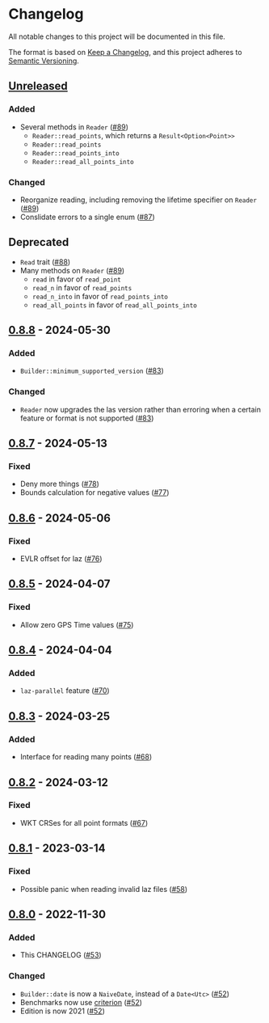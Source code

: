 # Changelog

All notable changes to this project will be documented in this file.

The format is based on [Keep a Changelog](https://keepachangelog.com/en/1.0.0/),
and this project adheres to [Semantic Versioning](https://semver.org/spec/v2.0.0.html).

## [Unreleased]

### Added

- Several methods in `Reader` ([#89](https://github.com/gadomski/las-rs/pull/89))
  - `Reader::read_points`, which returns a `Result<Option<Point>>`
  - `Reader::read_points`
  - `Reader::read_points_into`
  - `Reader::read_all_points_into`

### Changed

- Reorganize reading, including removing the lifetime specifier on `Reader` ([#89](https://github.com/gadomski/las-rs/pull/89))
- Conslidate errors to a single enum ([#87](https://github.com/gadomski/las-rs/pull/87))

## Deprecated

- `Read` trait ([#88](https://github.com/gadomski/las-rs/pull/88))
- Many methods on `Reader` ([#89](https://github.com/gadomski/las-rs/pull/89))
  - `read` in favor of `read_point`
  - `read_n` in favor of `read_points`
  - `read_n_into` in favor of `read_points_into`
  - `read_all_points` in favor of `read_all_points_into`

## [0.8.8] - 2024-05-30

### Added

- `Builder::minimum_supported_version` ([#83](https://github.com/gadomski/las-rs/pull/83))

### Changed

- `Reader` now upgrades the las version rather than erroring when a certain feature or format is not supported ([#83](https://github.com/gadomski/las-rs/pull/83))

## [0.8.7] - 2024-05-13

### Fixed

- Deny more things ([#78](https://github.com/gadomski/las-rs/pull/78))
- Bounds calculation for negative values ([#77](https://github.com/gadomski/las-rs/pull/77))

## [0.8.6] - 2024-05-06

### Fixed

- EVLR offset for laz ([#76](https://github.com/gadomski/las-rs/pull/76))

## [0.8.5] - 2024-04-07

### Fixed

- Allow zero GPS Time values ([#75](https://github.com/gadomski/las-rs/pull/75))

## [0.8.4] - 2024-04-04

### Added

- `laz-parallel` feature ([#70](https://github.com/gadomski/las-rs/pull/70))

## [0.8.3] - 2024-03-25

### Added

- Interface for reading many points ([#68](https://github.com/gadomski/las-rs/pull/68))

## [0.8.2] - 2024-03-12

### Fixed

- WKT CRSes for all point formats ([#67](https://github.com/gadomski/las-rs/pull/67))

## [0.8.1] - 2023-03-14

### Fixed

- Possible panic when reading invalid laz files ([#58](https://github.com/gadomski/las-rs/pull/58))

## [0.8.0] - 2022-11-30

### Added

- This CHANGELOG ([#53](https://github.com/gadomski/las-rs/pull/53))

### Changed

- `Builder::date` is now a `NaiveDate`, instead of a `Date<Utc>` ([#52](https://github.com/gadomski/las-rs/pull/52))
- Benchmarks now use [criterion](https://github.com/bheisler/criterion.rs) ([#52](https://github.com/gadomski/las-rs/pull/52))
- Edition is now 2021 ([#52](https://github.com/gadomski/las-rs/pull/52))

[Unreleased]: https://github.com/gadomski/las-rs/compare/v0.8.8...HEAD
[0.8.8]: https://github.com/gadomski/las-rs/releases/compare/v0.8.7...v0.8.8
[0.8.7]: https://github.com/gadomski/las-rs/releases/compare/v0.8.6...v0.8.7
[0.8.6]: https://github.com/gadomski/las-rs/releases/compare/v0.8.5...v0.8.6
[0.8.5]: https://github.com/gadomski/las-rs/releases/compare/v0.8.4...v0.8.5
[0.8.4]: https://github.com/gadomski/las-rs/releases/compare/v0.8.3...v0.8.4
[0.8.3]: https://github.com/gadomski/las-rs/releases/compare/v0.8.2...v0.8.3
[0.8.2]: https://github.com/gadomski/las-rs/releases/compare/v0.8.1...v0.8.2
[0.8.1]: https://github.com/gadomski/las-rs/releases/compare/v0.8.0...v0.8.1
[0.8.0]: https://github.com/gadomski/las-rs/releases/compare/v0.7.8...v0.8.0

<!-- markdownlint-disable-file MD024 -->
